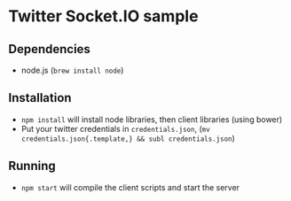 # Twitter Socket.IO sample

## Dependencies

  * node.js (`brew install node`)

## Installation

  * `npm install` will install node libraries, then client libraries (using bower)
  * Put your twitter credentials in `credentials.json`, (`mv credentials.json{.template,} && subl credentials.json`)

## Running

  * `npm start` will compile the client scripts and start the server